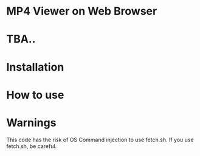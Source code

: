 # MP4 Viewer on Web Browser

# TBA..

# Installation

# How to use

# Warnings
This code has the risk of OS Command injection to use fetch.sh.
If you use fetch.sh, be careful.